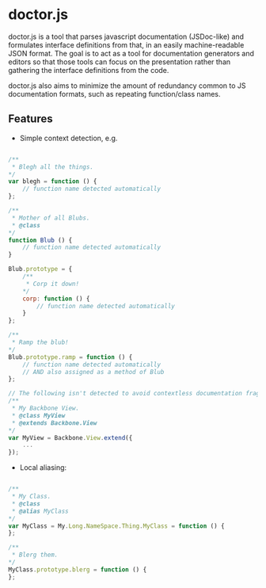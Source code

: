 # doctor.js

doctor.js is a tool that parses javascript documentation (JSDoc-like) and formulates interface definitions from that, in an easily machine-readable JSON format. The goal is to act as a tool for documentation generators and editors so that those tools can focus on the presentation rather than gathering the interface definitions from the code.

doctor.js also aims to minimize the amount of redundancy common to JS documentation formats, such as repeating function/class names.

## Features

 * Simple context detection, e.g.
```javascript

/**
 * Blegh all the things.
*/
var blegh = function () {
    // function name detected automatically
};

/**
 * Mother of all Blubs.
 * @class
*/
function Blub () {
    // function name detected automatically
}

Blub.prototype = {
    /**
     * Corp it down!
    */
    corp: function () {
        // function name detected automatically
    }
};

/**
 * Ramp the blub!
*/
Blub.prototype.ramp = function () {
    // function name detected automatically
    // AND also assigned as a method of Blub
};

// The following isn't detected to avoid contextless documentation fragments being assigned accidentally.
/**
 * My Backbone View.
 * @class MyView
 * @extends Backbone.View
*/
var MyView = Backbone.View.extend({
    ...
});

```
 * Local aliasing:
```javascript

/**
 * My Class.
 * @class
 * @alias MyClass
*/
var MyClass = My.Long.NameSpace.Thing.MyClass = function () {
};

/**
 * Blerg them.
*/
MyClass.prototype.blerg = function () {
};

```
